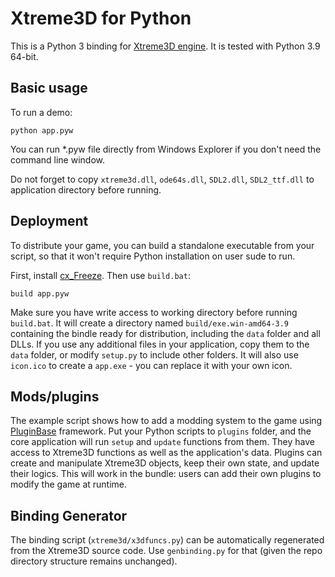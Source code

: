 Xtreme3D for Python
===================
This is a Python 3 binding for [Xtreme3D engine](https://github.com/xtreme3d/xtreme3d). It is tested with Python 3.9 64-bit.

Basic usage
-----------
To run a demo:

`python app.pyw`

You can run *.pyw file directly from Windows Explorer if you don't need the command line window.

Do not forget to copy `xtreme3d.dll`, `ode64s.dll`, `SDL2.dll`, `SDL2_ttf.dll` to application directory before running.

Deployment
----------
To distribute your game, you can build a standalone executable from your script, so that it won't require Python installation on user sude to run.

First, install [cx_Freeze](https://pypi.org/project/cx-Freeze/). Then use `build.bat`:

`build app.pyw`

Make sure you have write access to working directory before running `build.bat`. It will create a directory named `build/exe.win-amd64-3.9` containing the bindle ready for distribution, including the `data` folder and all DLLs. If you use any additional files in your application, copy them to the `data` folder, or modify `setup.py` to include other folders. It will also use `icon.ico` to create a `app.exe` - you can replace it with your own icon.

Mods/plugins
------------
The example script shows how to add a modding system to the game using [PluginBase](https://github.com/mitsuhiko/pluginbase) framework. Put your Python scripts to `plugins` folder, and the core application will run `setup` and `update` functions from them. They have access to Xtreme3D functions as well as the application's data. Plugins can create and manipulate Xtreme3D objects, keep their own state, and update their logics. This will work in the bundle: users can add their own plugins to modify the game at runtime.

Binding Generator
-----------------
The binding script (`xtreme3d/x3dfuncs.py`) can be automatically regenerated from the Xtreme3D source code. Use `genbinding.py` for that (given the repo directory structure remains unchanged).
